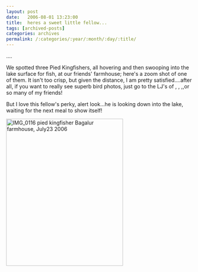 ```yaml
---
layout: post
date:	2006-08-01 13:23:00
title:  heres a sweet little fellow...
tags: [archived-posts]
categories: archives
permalink: /:categories/:year/:month/:day/:title/
---
```

....


We spotted three Pied Kingfishers, all hovering and then swooping into the lake surface for fish, at our friends' farmhouse; here's a zoom shot of one of them. It isn't too crisp, but given the distance, I am pretty satisfied....after all, if you want to really see superb bird photos, just go to the LJ's of <lj user="yathin">, <lj user="kalyan">, <lj user="kaadupapa">,<LJ user="sainath">,or so many of my friends!

But I love this fellow's perky, alert look...he is looking down into the lake, waiting for the next meal to show itself!



<A title="Photo Sharing" href="http://www.flickr.com/photos/86494503@N00/203666960/"><IMG height=397 alt="IMG_0116 pied kingfisher Bagalur farmhouse, July23 2006" src="http://static.flickr.com/72/203666960_f678c30cc2.jpg" width=315></A>
